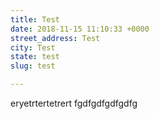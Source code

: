 ```yaml
---
title: Test
date: 2018-11-15 11:10:33 +0000
street_address: Test
city: Test
state: test
slug: test

---
```

eryetrtertetrert fgdfgdfgdfgdfg